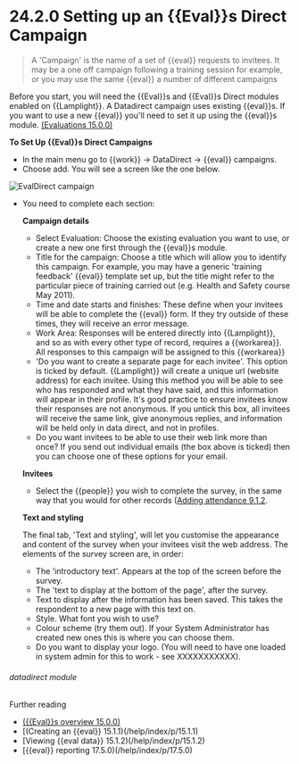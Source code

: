 # 24.2.0    Setting up an {{Eval}}s Direct Campaign

> A 'Campaign' is the name of a set of {{eval}} requests to invitees. It may be a one off campaign following a training session for example, or you may use the same {{eval}} a number of different campaigns 


Before you start, you will need the {{Eval}}s and {{Eval}}s Direct modules enabled on {{Lamplight}}.  A Datadirect campaign uses existing {{eval}}s.  If you want to use a new {{eval}} you'll need to set it up using the {{eval}}s module.  [(Evaluations 15.0.0)](/help/index/p/15.0.0)

**To Set Up {{Eval}}s Direct Campaigns**

- In the main menu go to {{work}} -> DataDirect -> {{eval}} campaigns.
- Choose add.  You will see a screen like the one below.

![EvalDirect campaign]({{imgpath}}207a.png)

- You need to complete each section:
  
   **Campaign details**

   - Select Evaluation: Choose the existing evaluation you want to use, or create a new one first through the {{eval}}s module.
   - Title for the campaign: Choose a title which will allow you to identify this campaign. For example, you may have a generic 'training feedback' {{eval}} template set up, but the title might refer to the particular piece of training carried out (e.g. Health and Safety course May 2011). 
   - Time and date starts and finishes: These define when your invitees will be able to complete the {{eval}} form.  If they try outside of these times, they will receive an error message.
   - Work Area: Responses will be entered directly into {{Lamplight}}, and so as with every other type of record, requires a {{workarea}}.  All responses to this campaign will be assigned to this {{workarea}}
   - 'Do you want to create a separate page for each invitee'. This option is ticked by default.  {{Lamplight}} will create a unique url (website address) for each invitee.  Using this method you will be able to see who has responded and what they have said, and this information will appear in their profile.  It's good practice to ensure invitees know their responses are not anonymous.  If you untick this box, all invitees will receive the same link, give anonymous replies, and information will be held only in data direct, and not in profiles.
   - Do you want invitees to be able to use their web link more than once? If you send out individual emails (the box above is ticked) then you can choose one of these options for your email.

   **Invitees**

   - Select the {{people}} you wish to complete the survey, in the same way that you would for other records ([Adding attendance 9.1.2](/help/index/v/p/9.1.2).

   **Text and styling**

   The final tab, 'Text and styling', will let you customise the appearance and content of the survey when your invitees visit the web address. The elements of the survey screen are, in order:
    - The 'introductory text'. Appears at the top of the screen before the survey.
    - The 'text to display at the bottom of the page', after the survey.
    - Text to display after the information  has been saved.  This takes the respondent to a new page with this text on.
    - Style.  What font you wish to use?
    - Colour scheme (try them out). If your System Administrator has created new ones this is where you can choose them.
    - Do you want to display your logo. (You will need to have one loaded in system admin for this to work - see XXXXXXXXXXX).
  

###### datadirect module

Further reading
* [({{Eval}}s overview 15.0.0)](/help/index/p/15.0.0)
* [(Creating an {{eval}} 15.1.1)(/help/index/p/15.1.1)
* [Viewing {{eval data}} 15.1.2)(/help/index/p/15.1.2)
* [{{eval}} reporting 17.5.0)(/help/index/p/17.5.0)

